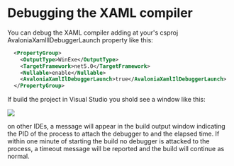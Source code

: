 # Debugging the XAML compiler

You can debug the XAML compiler adding at your's csproj AvaloniaXamlIlDebuggerLaunch property like this:

```xml
  <PropertyGroup>
    <OutputType>WinExe</OutputType>
    <TargetFramework>net5.0</TargetFramework>
    <Nullable>enable</Nullable>
    <AvaloniaXamlIlDebuggerLaunch>true</AvaloniaXamlIlDebuggerLaunch>
  </PropertyGroup>
```

If build the project in Visual Studio you shold see a window like this:

![](https://user-images.githubusercontent.com/53405089/132686320-958f30a6-49f8-498f-853c-b9dd17262b54.png)

on other IDEs, a message will appear in the build output window indicating the PID of the process to attach the debugger to and the elapsed time. If within one minute of starting the build no debugger is attacked to the process, a timeout message will be reported and the build will continue as normal.

